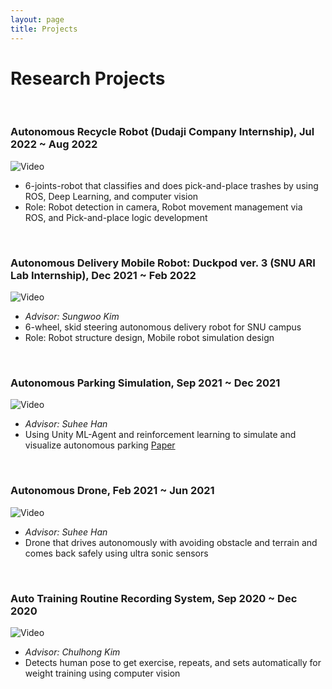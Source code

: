 ```yaml
---
layout: page
title: Projects
---
```



# Research Projects

<br/>

### Autonomous Recycle Robot (Dudaji Company Internship), Jul 2022 ~ Aug 2022
![Video](/assets/video/bmi_pnp.gif)
* 6-joints-robot that classifies and does pick-and-place trashes by using ROS, Deep Learning, and computer vision
* Role: Robot detection in camera, Robot movement management via ROS, and Pick-and-place logic development

<br/>

### Autonomous Delivery Mobile Robot: Duckpod ver. 3 (SNU ARI Lab Internship), Dec 2021 ~ Feb 2022
![Video](/assets/video/duckpod.gif)
* _Advisor: Sungwoo Kim_
* 6-wheel, skid steering autonomous delivery robot for SNU campus
* Role: Robot structure design, Mobile robot simulation design

<br/>

### Autonomous Parking Simulation, Sep 2021 ~ Dec 2021
![Video](/assets\video\AutoPark.gif) 
* _Advisor: Suhee Han_
* Using Unity ML-Agent and reinforcement learning to simulate and visualize autonomous parking
[Paper](/assets/pdf/Autonomous%20Parking%20Simulation%20Using%20Reinforcement%20Learning.pdf)  

<br/>

### Autonomous Drone, Feb 2021 ~ Jun 2021
![Video](/assets\video\autodrone.gif)
* _Advisor: Suhee Han_ 
* Drone that drives autonomously with avoiding obstacle and terrain and comes back safely using ultra sonic sensors

<br/>

### Auto Training Routine Recording System, Sep 2020 ~ Dec 2020
![Video](/assets\video\autorecoder.gif)
* _Advisor: Chulhong Kim_
* Detects human pose to get exercise, repeats, and sets automatically for weight training using computer vision

<br/>